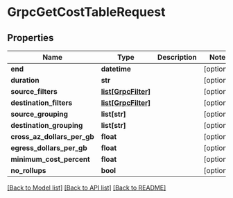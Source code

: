 # GrpcGetCostTableRequest

## Properties
Name | Type | Description | Notes
------------ | ------------- | ------------- | -------------
**end** | **datetime** |  | [optional] 
**duration** | **str** |  | [optional] 
**source_filters** | [**list[GrpcFilter]**](GrpcFilter.md) |  | [optional] 
**destination_filters** | [**list[GrpcFilter]**](GrpcFilter.md) |  | [optional] 
**source_grouping** | **list[str]** |  | [optional] 
**destination_grouping** | **list[str]** |  | [optional] 
**cross_az_dollars_per_gb** | **float** |  | [optional] 
**egress_dollars_per_gb** | **float** |  | [optional] 
**minimum_cost_percent** | **float** |  | [optional] 
**no_rollups** | **bool** |  | [optional] 

[[Back to Model list]](../README.md#documentation-for-models) [[Back to API list]](../README.md#documentation-for-api-endpoints) [[Back to README]](../README.md)


